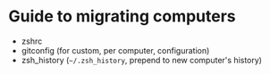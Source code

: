 # Guide to migrating computers

- zshrc
- gitconfig (for custom, per computer, configuration)
- zsh_history (`~/.zsh_history`, prepend to new computer's history)

